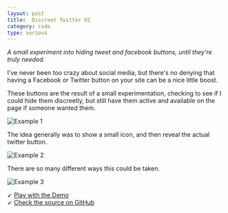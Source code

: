 ```yaml
---
layout: post
title:  Discreet Twitter UI
category: code
type: serious
---
```


*A small experiment into hiding tweet and facebook buttons, until they're truly needed.*

I've never been too crazy about social media, but there's no denying that having a Facebook or Twitter button on your site can be a nice little boost. 

These buttons are the result of a small experimentation, checking to see if I could hide them discreetly, but still have them active and available on the page if someone wanted them.

![Example 1]({{site.url}}/images/discreet-1.gif)

The idea generally was to show a small icon, and then reveal the actual twitter button.

![Example 2]({{site.url}}/images/discreet-2.gif)

There are so many different ways this could be taken.

![Example 3]({{site.url}}/images/discreet-3.gif)

➶ [Play with the Demo](http://tholman.com/discreet-twitter-ui/)<br>
➶ [Check the source on GitHub](https://github.com/tholman/discreet-twitter-ui)